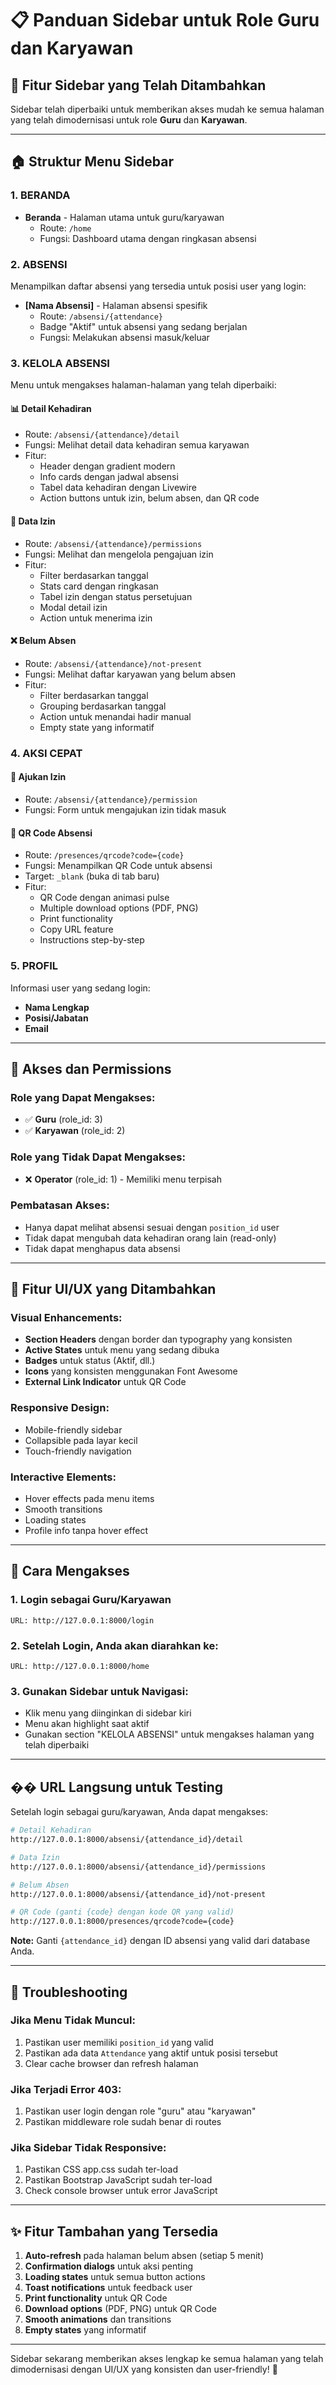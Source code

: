 # 📋 Panduan Sidebar untuk Role Guru dan Karyawan

## 🎯 **Fitur Sidebar yang Telah Ditambahkan**

Sidebar telah diperbaiki untuk memberikan akses mudah ke semua halaman yang telah dimodernisasi untuk role **Guru** dan **Karyawan**.

---

## 🏠 **Struktur Menu Sidebar**

### **1. BERANDA**
- **Beranda** - Halaman utama untuk guru/karyawan
  - Route: `/home`
  - Fungsi: Dashboard utama dengan ringkasan absensi

### **2. ABSENSI**
Menampilkan daftar absensi yang tersedia untuk posisi user yang login:
- **[Nama Absensi]** - Halaman absensi spesifik
  - Route: `/absensi/{attendance}`
  - Badge "Aktif" untuk absensi yang sedang berjalan
  - Fungsi: Melakukan absensi masuk/keluar

### **3. KELOLA ABSENSI**
Menu untuk mengakses halaman-halaman yang telah diperbaiki:

#### **📊 Detail Kehadiran**
- Route: `/absensi/{attendance}/detail`
- Fungsi: Melihat detail data kehadiran semua karyawan
- Fitur:
  - Header dengan gradient modern
  - Info cards dengan jadwal absensi
  - Tabel data kehadiran dengan Livewire
  - Action buttons untuk izin, belum absen, dan QR code

#### **📝 Data Izin**
- Route: `/absensi/{attendance}/permissions`
- Fungsi: Melihat dan mengelola pengajuan izin
- Fitur:
  - Filter berdasarkan tanggal
  - Stats card dengan ringkasan
  - Tabel izin dengan status persetujuan
  - Modal detail izin
  - Action untuk menerima izin

#### **❌ Belum Absen**
- Route: `/absensi/{attendance}/not-present`
- Fungsi: Melihat daftar karyawan yang belum absen
- Fitur:
  - Filter berdasarkan tanggal
  - Grouping berdasarkan tanggal
  - Action untuk menandai hadir manual
  - Empty state yang informatif

### **4. AKSI CEPAT**

#### **🏥 Ajukan Izin**
- Route: `/absensi/{attendance}/permission`
- Fungsi: Form untuk mengajukan izin tidak masuk

#### **📱 QR Code Absensi**
- Route: `/presences/qrcode?code={code}`
- Fungsi: Menampilkan QR Code untuk absensi
- Target: `_blank` (buka di tab baru)
- Fitur:
  - QR Code dengan animasi pulse
  - Multiple download options (PDF, PNG)
  - Print functionality
  - Copy URL feature
  - Instructions step-by-step

### **5. PROFIL**
Informasi user yang sedang login:
- **Nama Lengkap**
- **Posisi/Jabatan**
- **Email**

---

## 🔐 **Akses dan Permissions**

### **Role yang Dapat Mengakses:**
- ✅ **Guru** (role_id: 3)
- ✅ **Karyawan** (role_id: 2)

### **Role yang Tidak Dapat Mengakses:**
- ❌ **Operator** (role_id: 1) - Memiliki menu terpisah

### **Pembatasan Akses:**
- Hanya dapat melihat absensi sesuai dengan `position_id` user
- Tidak dapat mengubah data kehadiran orang lain (read-only)
- Tidak dapat menghapus data absensi

---

## 🎨 **Fitur UI/UX yang Ditambahkan**

### **Visual Enhancements:**
- **Section Headers** dengan border dan typography yang konsisten
- **Active States** untuk menu yang sedang dibuka
- **Badges** untuk status (Aktif, dll.)
- **Icons** yang konsisten menggunakan Font Awesome
- **External Link Indicator** untuk QR Code

### **Responsive Design:**
- Mobile-friendly sidebar
- Collapsible pada layar kecil
- Touch-friendly navigation

### **Interactive Elements:**
- Hover effects pada menu items
- Smooth transitions
- Loading states
- Profile info tanpa hover effect

---

## 🚀 **Cara Mengakses**

### **1. Login sebagai Guru/Karyawan**
```
URL: http://127.0.0.1:8000/login
```

### **2. Setelah Login, Anda akan diarahkan ke:**
```
URL: http://127.0.0.1:8000/home
```

### **3. Gunakan Sidebar untuk Navigasi:**
- Klik menu yang diinginkan di sidebar kiri
- Menu akan highlight saat aktif
- Gunakan section "KELOLA ABSENSI" untuk mengakses halaman yang telah diperbaiki

---

## �� **URL Langsung untuk Testing**

Setelah login sebagai guru/karyawan, Anda dapat mengakses:

```bash
# Detail Kehadiran
http://127.0.0.1:8000/absensi/{attendance_id}/detail

# Data Izin
http://127.0.0.1:8000/absensi/{attendance_id}/permissions

# Belum Absen
http://127.0.0.1:8000/absensi/{attendance_id}/not-present

# QR Code (ganti {code} dengan kode QR yang valid)
http://127.0.0.1:8000/presences/qrcode?code={code}
```

**Note:** Ganti `{attendance_id}` dengan ID absensi yang valid dari database Anda.

---

## 🔧 **Troubleshooting**

### **Jika Menu Tidak Muncul:**
1. Pastikan user memiliki `position_id` yang valid
2. Pastikan ada data `Attendance` yang aktif untuk posisi tersebut
3. Clear cache browser dan refresh halaman

### **Jika Terjadi Error 403:**
1. Pastikan user login dengan role "guru" atau "karyawan"
2. Pastikan middleware role sudah benar di routes

### **Jika Sidebar Tidak Responsive:**
1. Pastikan CSS app.css sudah ter-load
2. Pastikan Bootstrap JavaScript sudah ter-load
3. Check console browser untuk error JavaScript

---

## ✨ **Fitur Tambahan yang Tersedia**

1. **Auto-refresh** pada halaman belum absen (setiap 5 menit)
2. **Confirmation dialogs** untuk aksi penting
3. **Loading states** untuk semua button actions
4. **Toast notifications** untuk feedback user
5. **Print functionality** untuk QR Code
6. **Download options** (PDF, PNG) untuk QR Code
7. **Smooth animations** dan transitions
8. **Empty states** yang informatif

---

Sidebar sekarang memberikan akses lengkap ke semua halaman yang telah dimodernisasi dengan UI/UX yang konsisten dan user-friendly! 🎉